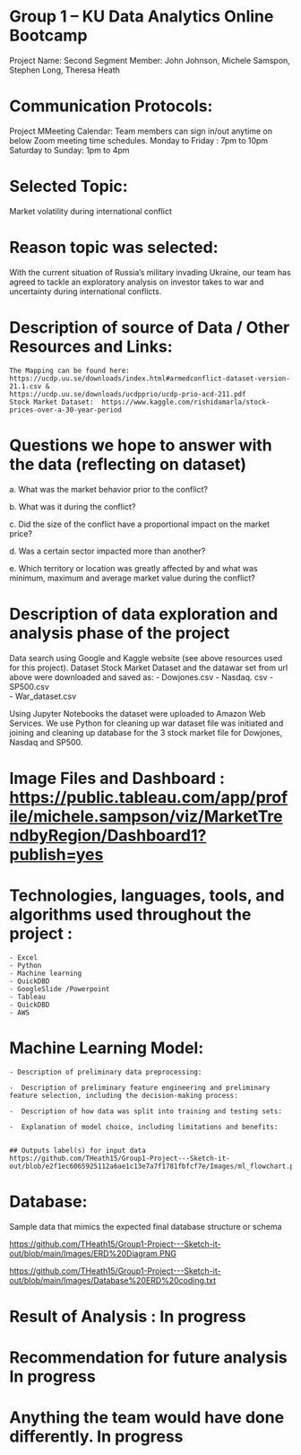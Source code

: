 # Group 1 – KU Data Analytics Online Bootcamp
Project Name: Second Segment
Member: John Johnson, Michele Samspon, Stephen Long, Theresa Heath 

# Communication Protocols:
Project MMeeting Calendar: Team members can sign in/out anytime on below Zoom meeting time schedules. 
Monday to Friday : 7pm to 10pm 
Saturday to Sunday: 1pm to 4pm

# Selected Topic: 
Market volatility during international conflict 

# Reason topic was selected:
With the current situation of Russia’s military invading Ukraine, our team has agreed to tackle an exploratory analysis  on investor takes to war and uncertainty during international conflicts.

# Description of source of Data / Other Resources and Links:

	The Mapping can be found here:  
	https://ucdp.uu.se/downloads/index.html#armedconflict-dataset-version-21.1.csv &
	https://ucdp.uu.se/downloads/ucdpprio/ucdp-prio-acd-211.pdf
	Stock Market Dataset:  https://www.kaggle.com/rishidamarla/stock-prices-over-a-30-year-period 
	
# Questions we hope to answer with the data (reflecting on dataset)

a.	What was the market behavior prior to the conflict? 

b.	What was it during the conflict?  

c.	Did the size of the conflict have a proportional impact on the market price?

d.	Was a certain sector impacted more than another?

e.	Which territory or location was greatly affected by and what was minimum,  maximum and average market value during the conflict?

# Description of data exploration  and  analysis phase of the project
Data search  using Google and  Kaggle website (see above resources used for this project). Dataset Stock Market Dataset and the datawar set from url above were downloaded and saved as:
	 - Dowjones.csv
	 - Nasdaq. csv
	 - SP500.csv  
 	 - War_dataset.csv

Using Jupyter Notebooks the dataset were uploaded to Amazon Web Services. We use Python for cleaning up war dataset file was initiated and joining and cleaning up database for the 3 stock market file for Dowjones, Nasdaq and SP500. 

# Image Files and Dashboard : https://public.tableau.com/app/profile/michele.sampson/viz/MarketTrendbyRegion/Dashboard1?publish=yes

# Technologies, languages, tools, and algorithms used throughout the project :
	- Excel
	- Python
	- Machine learning
	- QuickDBD
	- GoogleSlide /Powerpoint 
	- Tableau
	- QuickDBD 
	- AWS 

# Machine Learning Model:

	- Description of preliminary data preprocessing:
	
	-  Description of preliminary feature engineering and preliminary feature selection, including the decision-making process:
	
	-  Description of how data was split into training and testing sets:
	
	-  Explanation of model choice, including limitations and benefits:


	## Outputs label(s) for input data
	https://github.com/THeath15/Group1-Project---Sketch-it-out/blob/e2f1ec6065925112a6ae1c13e7a7f1781fbfcf7e/Images/ml_flowchart.png

# Database: 

Sample data that mimics the expected final database structure or schema 

https://github.com/THeath15/Group1-Project---Sketch-it-out/blob/main/Images/ERD%20Diagram.PNG

https://github.com/THeath15/Group1-Project---Sketch-it-out/blob/main/Images/Database%20ERD%20coding.txt

# Result of Analysis : In progress

# Recommendation for future analysis  In progress

# Anything the team would have done differently. In progress
